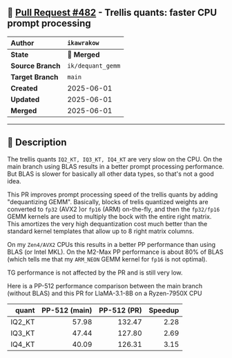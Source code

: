 ## 🔀 [Pull Request #482](https://github.com/ikawrakow/ik_llama.cpp/pull/482) - Trellis quants: faster CPU prompt processing

| **Author** | `ikawrakow` |
| :--- | :--- |
| **State** | 🔀 **Merged** |
| **Source Branch** | `ik/dequant_gemm` |
| **Target Branch** | `main` |
| **Created** | 2025-06-01 |
| **Updated** | 2025-06-01 |
| **Merged** | 2025-06-01 |

---

## 📄 Description

The trellis quants `IQ2_KT, IQ3_KT, IQ4_KT` are very slow on the CPU. On the main branch using BLAS results in a better prompt processing performance. But BLAS is slower for basically all other data types, so that's not a good idea.

This PR improves prompt processing speed of the trellis quants by adding "dequantizing GEMM". Basically, blocks of trelis quantized weights are converted to `fp32` (AVX2 )or `fp16` (ARM) on-the-fly, and then the `fp32/fp16` GEMM kernels are used to multiply the bock with the entire right matrix. This amortizes the very high dequantization cost much better than the standard kernel templates that allow up to 8 right matrix columns.

On my `Zen4/AVX2` CPUs this results in a better PP performance than using BLAS (or Intel MKL). On the M2-Max PP performance is about 80% of BLAS (which tells me that my `ARM_NEON` GEMM kernel for `fp16` is not optimal).

TG performance is not affected by the PR and is still very low.

Here is a PP-512 performance comparison between the main branch (without BLAS) and this PR for LlaMA-3.1-8B on a Ryzen-7950X CPU

| quant | PP-512 (main) | PP-512 (PR) | Speedup |
| ---: | ---: | ---: | ---: |
| IQ2_KT | 57.98 |  132.47 |  2.28 |
| IQ3_KT | 47.44 |  127.80 |  2.69 |
| IQ4_KT | 40.09 |  126.31 |  3.15 |